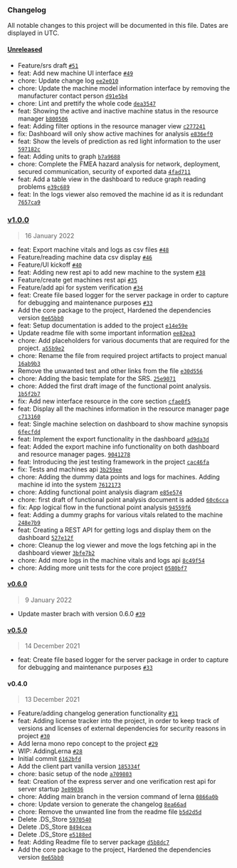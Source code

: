 ### Changelog

All notable changes to this project will be documented in this file. Dates are displayed in UTC.

#### [Unreleased](https://github.com/amittkSharma/scs_predictive_maintenance/compare/v1.0.0...HEAD)

- Feature/srs draft [`#51`](https://github.com/amittkSharma/scs_predictive_maintenance/pull/51)
- feat: Add new machine UI interface [`#49`](https://github.com/amittkSharma/scs_predictive_maintenance/pull/49)
- chore: Update change log [`ee2e010`](https://github.com/amittkSharma/scs_predictive_maintenance/commit/ee2e0102be9b2b1ddada168d57cc05def8733476)
- chore: Update the machine model information interface by removing the manufacturer contact person [`d91e5b4`](https://github.com/amittkSharma/scs_predictive_maintenance/commit/d91e5b4ec12a4f7b985c5c9aec71316036e48b1c)
- chore: Lint and prettify the whole code [`dea3547`](https://github.com/amittkSharma/scs_predictive_maintenance/commit/dea35470700abed6e641bf1d29376d4f4f58e9b1)
- feat: Showing the active and inactive machine status in the resource manager [`b800506`](https://github.com/amittkSharma/scs_predictive_maintenance/commit/b80050655babe22692858114e9abe5adab6a7c2f)
- feat: Adding filter options in the resource manager view [`c277241`](https://github.com/amittkSharma/scs_predictive_maintenance/commit/c2772419508e9bb573a7a8d9b84f7c3b1d743ea3)
- fix: Dashboard will only show active machines for analysis [`e836ef0`](https://github.com/amittkSharma/scs_predictive_maintenance/commit/e836ef0ef884489c27f316f63de3980e08e2d53a)
- feat: Show the levels of prediction as red light information to the user [`597182c`](https://github.com/amittkSharma/scs_predictive_maintenance/commit/597182cb93b6baa0fd99fadd3685ea865661b950)
- feat: Adding units to graph [`b7a9688`](https://github.com/amittkSharma/scs_predictive_maintenance/commit/b7a9688e45011eab60411f7c217986439cb0676b)
- chore: Complete the FMEA hazard analysis for network, deployment, secured communication, security of exported data [`4fad711`](https://github.com/amittkSharma/scs_predictive_maintenance/commit/4fad711c9bba46912c09a6f43099b8da0d4835f3)
- feat: Add a table view in the dashboard to reduce graph reading problems [`e39c689`](https://github.com/amittkSharma/scs_predictive_maintenance/commit/e39c689157e9c3e93b98c34b4a8f2b600a1da6cd)
- feat: In the logs viewer also removed the machine id as it is redundant [`7657ca9`](https://github.com/amittkSharma/scs_predictive_maintenance/commit/7657ca90418e7e98d9406630f2a7f474fef658f1)

### [v1.0.0](https://github.com/amittkSharma/scs_predictive_maintenance/compare/v0.6.0...v1.0.0)

> 16 January 2022

- feat: Export machine vitals and logs as csv files [`#48`](https://github.com/amittkSharma/scs_predictive_maintenance/pull/48)
- Feature/reading machine data csv display [`#46`](https://github.com/amittkSharma/scs_predictive_maintenance/pull/46)
- Feature/UI kickoff [`#40`](https://github.com/amittkSharma/scs_predictive_maintenance/pull/40)
- feat: Adding new rest api to add new machine to the system [`#38`](https://github.com/amittkSharma/scs_predictive_maintenance/pull/38)
- Feature/create get machines rest api [`#35`](https://github.com/amittkSharma/scs_predictive_maintenance/pull/35)
- Feature/add api for system verification [`#34`](https://github.com/amittkSharma/scs_predictive_maintenance/pull/34)
- feat: Create file based logger for the server package in order to capture for debugging and maintenance purposes [`#33`](https://github.com/amittkSharma/scs_predictive_maintenance/pull/33)
- Add the core package to the project, Hardened the dependencies version [`0e65bb0`](https://github.com/amittkSharma/scs_predictive_maintenance/commit/0e65bb042b5ef6f56e1bbc68ead090ae6f43d09d)
- feat: Setup documentation is added to the project [`e14e59e`](https://github.com/amittkSharma/scs_predictive_maintenance/commit/e14e59ebb1b7a6870e0fe7b768772e87f7fd5f47)
- Update readme file with some important information [`ee82ea3`](https://github.com/amittkSharma/scs_predictive_maintenance/commit/ee82ea38cebe7ecbe7f3eaf2ae19b56b2442ce8b)
- chore: Add placeholders for various documents that are required for the project. [`a55b9e2`](https://github.com/amittkSharma/scs_predictive_maintenance/commit/a55b9e29e9219180211ff38432527f0cd5757e4f)
- chore: Rename the file from required project artifacts to project manual [`16ab9b3`](https://github.com/amittkSharma/scs_predictive_maintenance/commit/16ab9b3011ccce1eeed84c34c552b3f213641761)
- Remove the unwanted test and other links from the file [`e30d556`](https://github.com/amittkSharma/scs_predictive_maintenance/commit/e30d556ac78ce6a009f458bc5bab79c1485dbab4)
- chore: Adding the basic template for the SRS. [`25e9071`](https://github.com/amittkSharma/scs_predictive_maintenance/commit/25e90711f6fde78f8a0f54cb1a0fb99758273179)
- chore: Added the first draft image of the functional point analysis. [`1b5f2b7`](https://github.com/amittkSharma/scs_predictive_maintenance/commit/1b5f2b7d213a6343898fe76b93ea75c23589e1a0)
- fix: Add new interface resource in the core section [`cfae0f5`](https://github.com/amittkSharma/scs_predictive_maintenance/commit/cfae0f560381583065a6ff5d0718a9ca4463feeb)
- feat: Display all the machines information in the resource manager page [`c713160`](https://github.com/amittkSharma/scs_predictive_maintenance/commit/c713160348af6a0d0d511792450026ad9faf3f05)
- feat: Single machine selection on dashboard to show machine synopsis [`6fecfdd`](https://github.com/amittkSharma/scs_predictive_maintenance/commit/6fecfdd243c7b32d9f086fdb28f912df25a40d5c)
- feat: Implement the export functionality in the dashboard [`ad9da3d`](https://github.com/amittkSharma/scs_predictive_maintenance/commit/ad9da3da862e4136546ff729ab8aa6ba42ef63e1)
- feat: Added the export machine info functionality on both dashboard and resource manager pages. [`9041278`](https://github.com/amittkSharma/scs_predictive_maintenance/commit/90412788190d067ef045ae4bc25ded3598235370)
- feat: Introducing the jest testing framework in the project [`cac46fa`](https://github.com/amittkSharma/scs_predictive_maintenance/commit/cac46faf956cff54afc8c34b6bf6928c6c3f9ec8)
- fix: Tests and machines api [`3b259ee`](https://github.com/amittkSharma/scs_predictive_maintenance/commit/3b259eee3485c005d157094354e14fe7f30c3a84)
- chore: Adding the dummy data points and logs for machines. Adding machine id into the system [`7612173`](https://github.com/amittkSharma/scs_predictive_maintenance/commit/7612173c9c8ca5b784328f39a5bcfcdbc8d15264)
- chore: Adding functional point analysis diagram [`e85e574`](https://github.com/amittkSharma/scs_predictive_maintenance/commit/e85e574576f6f867b73c5b6bbe610ba97e0c600e)
- chore: first draft of functional point analysis document is added [`60c6cca`](https://github.com/amittkSharma/scs_predictive_maintenance/commit/60c6cca92325598d197da40098146d52dd342be4)
- fix: App logical flow in the functional point analysis [`94559f6`](https://github.com/amittkSharma/scs_predictive_maintenance/commit/94559f6d0f71c59001907fc8acd51e8280e9c83b)
- feat: Adding a dummy graphs for various vitals related to the machine [`248e7b9`](https://github.com/amittkSharma/scs_predictive_maintenance/commit/248e7b91b146c312440e6a4ad95177e76faab51e)
- feat: Creating a REST API for getting logs and display them on the dashboard [`527e12f`](https://github.com/amittkSharma/scs_predictive_maintenance/commit/527e12f942ec83d445033c79d0285831094a944a)
- chore: Cleanup the log viewer and move the logs fetching api in the dashboard viewer [`3bfe7b2`](https://github.com/amittkSharma/scs_predictive_maintenance/commit/3bfe7b2e1c5fb1c0de877e56bc1849ff2a246a6f)
- chore: Add more logs in the machine vitals and logs api [`8c49f54`](https://github.com/amittkSharma/scs_predictive_maintenance/commit/8c49f544a54f3f12f6c77cd62914076b09d70c2b)
- chore: Adding more unit tests for the core project [`0580bf7`](https://github.com/amittkSharma/scs_predictive_maintenance/commit/0580bf7735926a2b1bc84ae709564930d4e076dd)

#### [v0.6.0](https://github.com/amittkSharma/scs_predictive_maintenance/compare/v0.5.0...v0.6.0)

> 9 January 2022

- Update master brach with version 0.6.0 [`#39`](https://github.com/amittkSharma/scs_predictive_maintenance/pull/39)

#### [v0.5.0](https://github.com/amittkSharma/scs_predictive_maintenance/compare/v0.4.0...v0.5.0)

> 14 December 2021

- feat: Create file based logger for the server package in order to capture for debugging and maintenance purposes [`#33`](https://github.com/amittkSharma/scs_predictive_maintenance/pull/33)

#### v0.4.0

> 13 December 2021

- Feature/adding changelog generation functionality [`#31`](https://github.com/amittkSharma/scs_predictive_maintenance/pull/31)
- feat: Adding license tracker into the project, in order to keep track of versions and licenses of external dependencies for security reasons in project [`#30`](https://github.com/amittkSharma/scs_predictive_maintenance/pull/30)
- Add lerna mono repo concept to the project [`#29`](https://github.com/amittkSharma/scs_predictive_maintenance/pull/29)
- WIP: AddingLerna [`#28`](https://github.com/amittkSharma/scs_predictive_maintenance/pull/28)
- Initial commit [`6162bfd`](https://github.com/amittkSharma/scs_predictive_maintenance/commit/6162bfd66edaa5732ab76e62490fe3b03e3f136f)
- Add the client part vanilla version [`185334f`](https://github.com/amittkSharma/scs_predictive_maintenance/commit/185334fcf2b4cad6ef6c223ef67e5dd22a3c063c)
- chore: basic setup of the node [`a709803`](https://github.com/amittkSharma/scs_predictive_maintenance/commit/a70980377d1fbd0bc56338313b4ce0943b116284)
- feat: Creation of the express server and one verification rest api for server startup [`3e89036`](https://github.com/amittkSharma/scs_predictive_maintenance/commit/3e890365781e56bfd4bb82e88ca4977f5851d998)
- chore: Adding main branch in the version command of lerna [`0866a0b`](https://github.com/amittkSharma/scs_predictive_maintenance/commit/0866a0b1f239ef145d271369c52eb370620b6afe)
- chore: Update version to generate the changelog [`8ea66ad`](https://github.com/amittkSharma/scs_predictive_maintenance/commit/8ea66ad2bbc8d53cf3834c5f7c72ff2920adc419)
- chore: Remove the unwanted line from the readme file [`b5d2d5d`](https://github.com/amittkSharma/scs_predictive_maintenance/commit/b5d2d5d3245ee10f0e837193d5e8d50d651439bf)
- Delete .DS_Store [`5970540`](https://github.com/amittkSharma/scs_predictive_maintenance/commit/5970540c76f343bc8da5df0b9fb91961f48aa91b)
- Delete .DS_Store [`8494cea`](https://github.com/amittkSharma/scs_predictive_maintenance/commit/8494ceaf7b40865a491d5da7d3b5a2c3fcb37ac5)
- Delete .DS_Store [`e5188ed`](https://github.com/amittkSharma/scs_predictive_maintenance/commit/e5188edeaa9c133c144b8355eacae79896b5d3a4)
- feat: Adding Readme file to server package [`d5b8dc7`](https://github.com/amittkSharma/scs_predictive_maintenance/commit/d5b8dc753670776d2a6e3b46c73d37fbbbfeea93)
- Add the core package to the project, Hardened the dependencies version [`0e65bb0`](https://github.com/amittkSharma/scs_predictive_maintenance/commit/0e65bb042b5ef6f56e1bbc68ead090ae6f43d09d)
